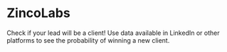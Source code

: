 # ZincoLabs
Check if your lead will be a client!
Use data available in LinkedIn or other platforms to see the probability of winning a new client. 
